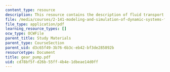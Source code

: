 ```yaml
---
content_type: resource
description: This resource contains the description of fluid transport.
file: /media/courses/2-141-modeling-and-simulation-of-dynamic-systems-fall-2006/cd78bf5fd26b55ff4b4e1dbeae14d0ff_gear_pump.pdf
file_type: application/pdf
learning_resource_types: []
ocw_type: OCWFile
parent_title: Study Materials
parent_type: CourseSection
parent_uid: d3c65f49-3b76-6b3c-eb42-bf3de285892b
resourcetype: Document
title: gear_pump.pdf
uid: cd78bf5f-d26b-55ff-4b4e-1dbeae14d0ff
---
```

